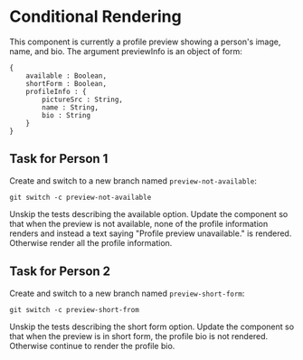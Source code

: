 # Conditional Rendering

This component is currently a profile preview showing a person's image, name, and bio.
The argument previewInfo is an object of form:

```
{
    available : Boolean,
    shortForm : Boolean,
    profileInfo : {
        pictureSrc : String,
        name : String,
        bio : String
    }
}
```

## Task for Person 1

Create and switch to a new branch named `preview-not-available`:

```
git switch -c preview-not-available
```

Unskip the tests describing the available option. Update the component so that when the preview is not available, none of the profile information renders and instead a text saying "Profile preview unavailable." is rendered. Otherwise render all the profile information.

## Task for Person 2

Create and switch to a new branch named `preview-short-form`:

```
git switch -c preview-short-from
```

Unskip the tests describing the short form option. Update the component so that when the preview is in short form, the profile bio is not rendered. Otherwise continue to render the profile bio.
